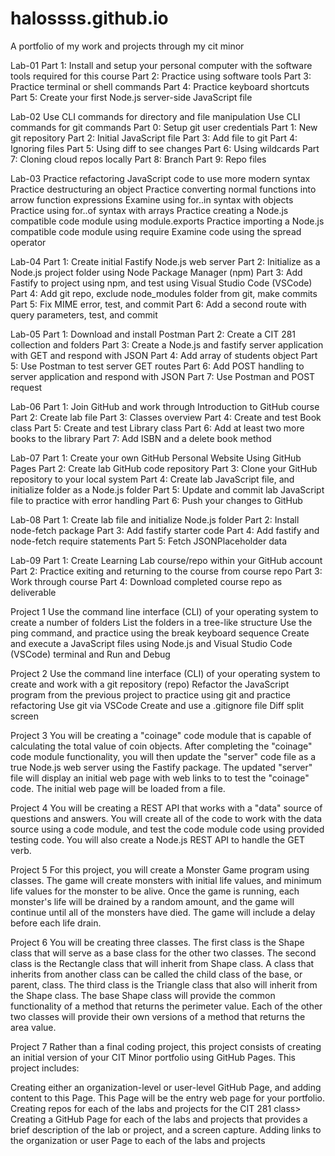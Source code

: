 # halossss.github.io
A portfolio of my work and projects through my cit minor

Lab-01
Part 1: Install and setup your personal computer with the software tools required for this course
Part 2: Practice using software tools
Part 3: Practice terminal or shell commands
Part 4: Practice keyboard shortcuts
Part 5: Create your first Node.js server-side JavaScript file

Lab-02
Use CLI commands for directory and file manipulation
Use CLI commands for git commands
Part 0: Setup git user credentials
Part 1: New git repository
Part 2: Initial JavaScript file
Part 3: Add file to git
Part 4: Ignoring files
Part 5: Using diff to see changes
Part 6: Using wildcards
Part 7: Cloning cloud repos locally
Part 8: Branch
Part 9: Repo files

Lab-03
Practice refactoring JavaScript code to use more modern syntax
Practice destructuring an object
Practice converting normal functions into arrow function expressions
Examine using for..in  syntax with objects
Practice using for..of syntax with arrays
Practice creating a Node.js compatible code module using module.exports
Practice importing a Node.js compatible code module using require
Examine code using the spread operator

Lab-04
Part 1: Create initial Fastify Node.js web server
Part 2: Initialize as a Node.js project folder using Node Package Manager (npm)
Part 3: Add Fastify to project using npm, and test using Visual Studio Code (VSCode)
Part 4: Add git repo, exclude node_modules folder from git, make commits
Part 5: Fix MIME error, test, and commit
Part 6: Add a second route with query parameters, test, and commit

Lab-05
Part 1: Download and install Postman
Part 2: Create a CIT 281 collection and folders
Part 3: Create a Node.js and fastify server application with GET and respond with JSON
Part 4: Add array of students object
Part 5: Use Postman to test server GET routes
Part 6: Add POST handling to server application and respond with JSON
Part 7: Use Postman and POST request

Lab-06
Part 1: Join GitHub and work through Introduction to GitHub course
Part 2: Create lab file
Part 3: Classes overview
Part 4: Create and test Book class
Part 5: Create and test Library class
Part 6: Add at least two more books to the library
Part 7: Add ISBN and a delete book method

Lab-07
Part 1: Create your own GitHub Personal Website Using GitHub Pages
Part 2: Create lab GitHub code repository
Part 3: Clone your GitHub repository to your local system
Part 4: Create lab JavaScript file, and initialize folder as a Node.js folder
Part 5: Update and commit lab JavaScript file to practice with error handling
Part 6: Push your changes to GitHub

Lab-08
Part 1: Create lab file and initialize Node.js folder
Part 2: Install node-fetch package
Part 3: Add fastify starter code
Part 4: Add fastify and node-fetch require statements
Part 5: Fetch JSONPlaceholder data

Lab-09
Part 1: Create Learning Lab course/repo within your GitHub account
Part 2: Practice exiting and returning to the course from course repo
Part 3: Work through course
Part 4: Download completed course repo as deliverable

Project 1
Use the command line interface (CLI) of your operating system to create a number of folders
List the folders in a tree-like structure
Use the ping command, and practice using the break keyboard sequence
Create and execute a JavaScript files using Node.js and Visual Studio Code (VSCode) terminal and Run and Debug

Project 2
Use the command line interface (CLI) of your operating system to create and work with a git repository (repo)
Refactor the JavaScript program from the previous project to practice using git and practice refactoring
Use git via VSCode
Create and use a .gitignore file
Diff split screen

Project 3
You will be creating a "coinage" code module that is capable of calculating the total value of coin objects. After completing the "coinage" code module functionality, you will then update the "server" code file as a true Node.js web server using the Fastify package. The updated "server" file will display an initial web page with web links to to test the "coinage" code. The initial web page will be loaded from a file.

Project 4
You will be creating a REST API that works with a "data" source of questions and answers. You will create all of the code to work with the data source using a code module, and test the code module code using provided testing code. You will also create a Node.js REST API to handle the GET verb. 

Project 5
For this project, you will create a Monster Game program using classes. The game will create monsters with initial life values, and minimum life values for the monster to be alive. Once the game is running, each monster's life will be drained by a random amount, and the game will continue until all of the monsters have died. The game will include a delay before each life drain.

Project 6
You will be creating three classes. The first class is the Shape class that will serve as a base class for the other two classes. The second class is the Rectangle class that will inherit from Shape class. A class that inherits from another class can be called the child class of the base, or parent, class. The third class is the Triangle class that also will inherit from the Shape class. The base Shape class will provide the common functionality of a method that returns the perimeter value. Each of the other two classes will provide their own versions of a method that returns the area value. 

Project 7
Rather than a final coding project, this project consists of creating an initial version of your CIT Minor portfolio using GitHub Pages. This project includes:

Creating either an organization-level or user-level GitHub Page, and adding content to this Page. This Page will be the entry web page for your portfolio. Creating repos for each of the labs and projects for the CIT 281 class> Creating a GitHub Page for each of the labs and projects that provides a brief description of the lab or project, and a screen capture. Adding links to the organization or user Page to each of the labs and projects
